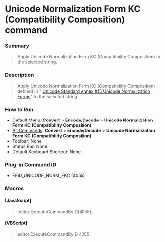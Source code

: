 # Unicode Normalization Form KC (Compatibility Composition) command

### Summary

> Apply Unicode Normalization Form KC (Compatibility Composition) to the selected string.

### Description

> Apply Unicode Normalization Form KC (Compatibility Composition) defined in " [Unicode Standard Annex #15 Unicode Normalization Forms](http://unicode.org/reports/tr15/)" to the selected string.

### How to Run

- Default Menu: **Convert** \> **Encode/Decode** \> **Unicode Normalization Form KC (Compatibility Composition)**
- [All Commands](../tools/all_commands): **Convert** \> **Encode/Decode** \> **Unicode Normalization Form KC (Compatibility Composition)**
- Toolbar:
None
- Status Bar: None
- Default Keyboard Shortcut: None

### Plug-in Command ID

- EEID\_UNICODE\_NORM\_FKC (4055)

### Macros

#### \[JavaScript\]

> editor.ExecuteCommandByID(4055);

#### \[VBScript\]

> editor.ExecuteCommandByID 4055
